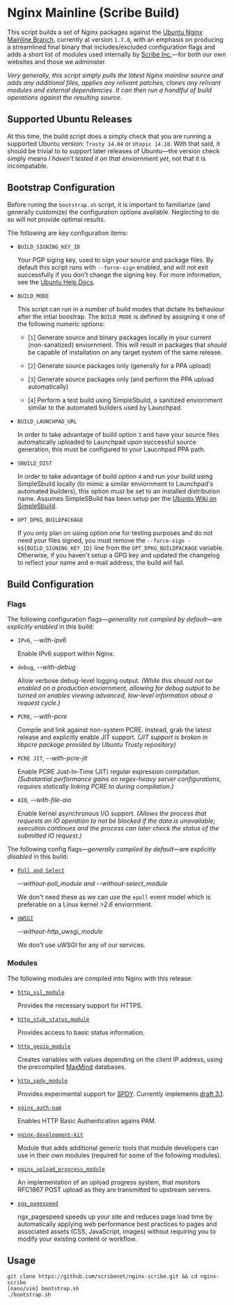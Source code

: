 # Nginx Mainline (Scribe Build)

This script builds a set of Nginx packages against the [Ubuntu Nginx Mainline Branch](http://ppa.launchpad.net/nginx/development/ubuntu), currently at version `1.7.8`, with an emphasis on producing a streamlined final binary that includes/excluded configuration flags and adds a short list of modules used internally by [Scribe Inc.](https://scribenet.com/)—for both our own websites and those we administer. 

*Very generally, this script simply pulls the latest Nginx mainline source and adds any additional files, applies any relivant patches, clones any relivant modules and external dependencies. It can then run a handlful of build operations against the resulting source.*

## Supported Ubuntu Releases

At this time, the build script does a simply check that you are running a supported Ubuntu version: `Trusty 14.04` or `Utopic 14.10`. With that said, it should be trivial to to support later releases of Ubuntu—the version check simply means *I haven't tested it on that enviornment yet*, not that it is incompatable.

## Bootstrap Configuration

Before runing the `bootstrap.sh` script, it is important to familiarize (and generally customize) the configuration options available. Neglecting to do so will not provide optimal results.

The following are key configuration items:

- `BUILD_SIGNING_KEY_ID`

  Your PGP siging key, used to sign your source and package files. By default this script runs with `--force-sign` enabled, and will not exit successfully if you don't change the signing key. For more information, see the [Ubuntu Help Docs](https://help.ubuntu.com/community/GnuPrivacyGuardHowto).

- `BUILD_MODE`
  
  This script can run in a number of build modes that dictate its behaviour after the intial boostrap. The `BUILD_MODE` is defined by assigning it one of the following numeric options:
  
  - [`1`] Generate source and binary packages locally in your current (non-sanatized) enviornment. This will result in packages that *should* be capable of installation on any target system of the same release.

  - [`2`] Generate source packages only (generally for a PPA upload)
  
  - [`3`] Generate source packages only (and perform the PPA upload automatically)
  
  - [`4`] Perform a test build using SimpleSbuild, a sanitized enviornment similar to the automated builders used by Launchpad.
  
- `BUILD_LAUNCHPAD_URL`

  In order to take advantage of build option `3` and have your source files automatically uploaded to Launchpad upon successful source generation, this must be configured to your Laucnhpad PPA path.

- `SBUILD_DIST`

  In order to take advantage of build option `4` and run your build using SimpleSbuild locally (to mimic a similar enviornment to Launchpad's automated builders), this option must be set to an installed distribution name. Assumes SimpleSBuild has been setup per the 
  [Ubuntu Wiki on SimpleSbuild](https://wiki.ubuntu.com/SimpleSbuild).

- `OPT_DPKG_BUILDPACKAGE`

  If you only plan on using option one for testing purposes and do not need your files signed, you must remove the `--force-sign -k${BUILD_SIGNING_KEY_ID}` line from the `OPT_DPKG_BUILDPACKAGE` variable. Otherwise, if you haven't setup a GPG key and updated the changelog to reflect your name and e-mail address, the build will fail.

## Build Configuration

### Flags

The following configuration flags—*generallty not compiled by default*—are *explicitly enabled* in this build:

- `IPv6`, *--with-ipv6*

  Enable IPv6 support within Nginx.

- `debug`, *--with-debug*

  Allow verbose debug-level logging output. *(While this should not be enabled on a production enviornment, allowing for debug output to be turned on enables viewing advanced, low-level information about a request cycle.)*

- `PCRE`, *--with-pcre*

  Compile and link against non-system PCRE. Instead, grab the latest release and explicitly enable JIT support. *(JIT support is broken in libpcre package provided by Ubuntu Trusty repository)*

- `PCRE JIT`, *--with-pcre-jit*

  Enable PCRE Just-In-Time (JIT) regular expression compilation. *(Substantial performance gains on regex-heavy server configurations, requires statically linking PCRE to during compilation.)*

- `AIO`, *--with-file-aio*

  Enable kernel asynchronous I/O support. *(Allows the process that requests an IO operation to not be blocked if the data is unavailable; execution continues and the process can later check the status of the submitted IO request.)*

The following config flags—*generally compiled by default*—are *explicitly disabled* in this build:

- [`Poll and Select`](http://wiki.nginx.org/Optimizations) 

  *--without-poll_module *and* --without-select_module*

  We don't need these as we can use the `epoll` event model which is preferable on a Linux kernel *>2.6* enviornment.

- [`UWSGI`](https://uwsgi-docs.readthedocs.org/en/latest/) 

  *--without-http_uwsgi_module*

  We don't use uWSGI for any of our services.

### Modules

The following modules are compiled into Nginx with this release:

- [`http_ssl_module`](http://nginx.org/en/docs/http/ngx_http_ssl_module.html)

  Provides the necessary support for HTTPS.

- [`http_stub_status_module`](http://nginx.org/en/docs/http/ngx_http_stub_status_module.html)

  Provides access to basic status information.

- [`http_geoip_module`](http://nginx.org/en/docs/http/ngx_http_geoip_module.html)

  Creates variables with values depending on the client IP address, using the precompiled [MaxMind](http://www.maxmind.com/) databases.

- [`http_spdy_module`](http://nginx.org/en/docs/http/ngx_http_spdy_module.html)

  Provides experimental support for [SPDY](http://www.chromium.org/spdy/spdy-protocol). Currently implements [draft 3.1](http://www.chromium.org/spdy/spdy-protocol/spdy-protocol-draft3-1).
  
- [`nginx_auth-pam`](http://web.iti.upv.es/~sto/nginx/ngx_http_auth_pam_module-1.3/)

  Enables HTTP Basic Authentication agains PAM.
  
- [`nginx-development-kit`](https://github.com/simpl/ngx_devel_kit)

  Module that adds additional generic tools that module developers can use in their own modules (required for some of the following modules).
  
- [`nginx_upload_progress_module`](https://github.com/masterzen/nginx-upload-progress-module/tree/master)

  An implementation of an upload progress system, that monitors RFC1867 POST upload as they are transmitted to upstream servers.
 
- [`ngx_pagespeed`](https://github.com/pagespeed/ngx_pagespeed)

  ngx_pagespeed speeds up your site and reduces page load time by automatically applying web performance best practices to 
  pages and associated assets (CSS, JavaScript, images) without requiring you to modify your existing content or workflow.

## Usage

```
git clone https://github.com/scribenet/nginx-scribe.git && cd nginx-scribe
[nano/vim] bootstrap.sh
./bootstrap.sh
```
